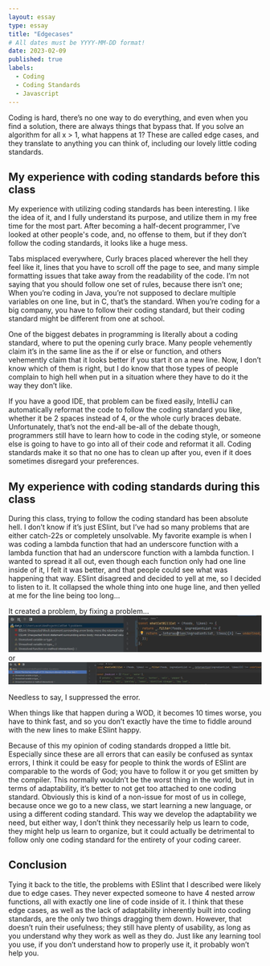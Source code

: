 ```yaml
---
layout: essay
type: essay
title: "Edgecases"
# All dates must be YYYY-MM-DD format!
date: 2023-02-09
published: true
labels:
  - Coding
  - Coding Standards
  - Javascript
---
```

Coding is hard, there’s no one way to do everything, and even when you find a solution, there are always things that bypass that. If you solve an algorithm for all x > 1, what happens at 1? These are called edge cases, and they translate to anything you can think of, including our lovely little coding standards.


## My experience with coding standards before this class
My experience with utilizing coding standards has been interesting. I like the idea of it, and I fully understand its purpose, and utilize them in my free time for the most part. After becoming a half-decent programmer, I’ve looked at other people's code, and, no offense to them, but if they don’t follow the coding standards, it looks like a huge mess.

Tabs misplaced everywhere, Curly braces placed wherever the hell they feel like it, lines that you have to scroll off the page to see, and many simple formatting issues that take away from the readability of the code. I’m not saying that you should follow one set of rules, because there isn’t one; When you’re coding in Java, you’re not supposed to declare multiple variables on one line, but in C, that’s the standard. When you’re coding for a big company, you have to follow their coding standard, but their coding standard might be different from one at school.

One of the biggest debates in programming is literally about a coding standard, where to put the opening curly brace. Many people vehemently claim it’s in the same line as the if or else or function, and others vehemently claim that it looks better if you start it on a new line. Now, I don’t know which of them is right, but I do know that those types of people complain to high hell when put in a situation where they have to do it the way they don’t like. 

If you have a good IDE, that problem can be fixed easily, IntelliJ can automatically reformat the code to follow the coding standard you like, whether it be 2 spaces instead of 4, or the whole curly braces debate. Unfortunately, that’s not the end-all be-all of the debate though, programmers still have to learn how to code in the coding style, or someone else is going to have to go into all of their code and reformat it all. Coding standards make it so that no one has to clean up after you, even if it does sometimes disregard your preferences.

## My experience with coding standards during this class
During this class, trying to follow the coding standard has been absolute hell. I don’t know if it’s just ESlint, but I’ve had so many problems that are either catch-22s or completely unsolvable. My favorite example is when I was coding a lambda function that had an underscore function with a lambda function that had an underscore function with a lambda function. I wanted to spread it all out, even though each function only had one line inside of it, I felt it was better, and that people could see what was happening that way. ESlint disagreed and decided to yell at me, so I decided to listen to it. It collapsed the whole thing into one huge line, and then yelled at me for the line being too long…

It created a problem, by fixing a problem…
<img src="../img/ESlint1.JPG">
or
<img src="../img/ESlint2.JPG" width="900">

Needless to say, I suppressed the error.

When things like that happen during a WOD, it becomes 10 times worse, you have to think fast, and so you don’t exactly have the time to fiddle around with the new lines to make ESlint happy.

Because of this my opinion of coding standards dropped a little bit. Especially since these are all errors that can easily be confused as syntax errors, I think it could be easy for people to think the words of ESlint are comparable to the words of God; you have to follow it or you get smitten by the compiler. This normally wouldn’t be the worst thing in the world, but in terms of adaptability, it’s better to not get too attached to one coding standard. Obviously this is kind of a non-issue for most of us in college, because once we go to a new class, we start learning a new language, or using a different coding standard. This way we develop the adaptability we need, but either way, I don’t think they necessarily help us learn to code, they might help us learn to organize, but it could actually be detrimental to follow only one coding standard for the entirety of your coding career. 

## Conclusion
Tying it back to the title, the problems with ESlint that I described were likely due to edge cases. They never expected someone to have 4 nested arrow functions, all with exactly one line of code inside of it. I think that these edge cases, as well as the lack of adaptability inherently built into coding standards, are the only two things dragging them down. However, that doesn’t ruin their usefulness; they still have plenty of usability, as long as you understand why they work as well as they do. Just like any learning tool you use, if you don’t understand how to properly use it, it probably won’t help you.



